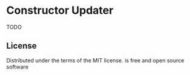# Constructor Updater

TODO

## License

Distributed under the terms of the MIT license. is free and open source software
